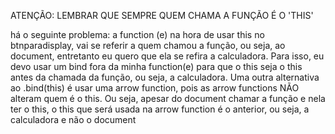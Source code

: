 ATENÇÃO: LEMBRAR QUE SEMPRE QUEM CHAMA A FUNÇÃO É O 'THIS'

há o seguinte problema: a function (e) na hora de usar this no btnparadisplay, vai se referir a quem chamou a função, ou 
seja, ao document, entretanto eu quero que ela se refira a calculadora. Para isso, eu devo usar um bind fora da minha function(e) para que
o this seja o this antes da chamada da função, ou seja, a calculadora. Uma outra alternativa ao .bind(this) é usar uma arrow function, pois 
as arrow functions NÃO alteram quem é o this. Ou seja, apesar do document chamar a função e nela ter o this, o this que será usada na arrow function
é o anterior, ou seja, a calculadora e não o document